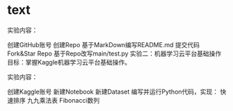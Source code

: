 # text
实验内容：

创建GitHub账号
创建Repo
基于MarkDown编写README.md
提交代码
Fork&Star Repo
基于Repo改写main/test.py
实验二：机器学习云平台基础操作
目标：掌握Kaggle机器学习云平台基础操作。

实验内容：

创建Kaggle账号
新建Notebook
新建Dataset
编写并运行Python代码，实现：
快速排序
九九乘法表
Fibonacci数列
